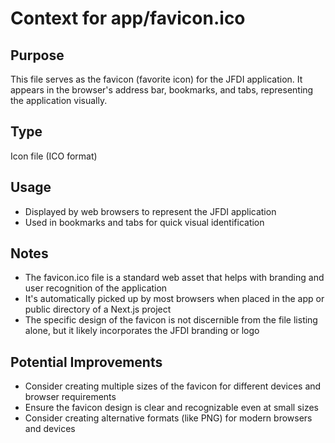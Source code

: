 # Context for app/favicon.ico

## Purpose
This file serves as the favicon (favorite icon) for the JFDI application. It appears in the browser's address bar, bookmarks, and tabs, representing the application visually.

## Type
Icon file (ICO format)

## Usage
- Displayed by web browsers to represent the JFDI application
- Used in bookmarks and tabs for quick visual identification

## Notes
- The favicon.ico file is a standard web asset that helps with branding and user recognition of the application
- It's automatically picked up by most browsers when placed in the app or public directory of a Next.js project
- The specific design of the favicon is not discernible from the file listing alone, but it likely incorporates the JFDI branding or logo

## Potential Improvements
- Consider creating multiple sizes of the favicon for different devices and browser requirements
- Ensure the favicon design is clear and recognizable even at small sizes
- Consider creating alternative formats (like PNG) for modern browsers and devices
